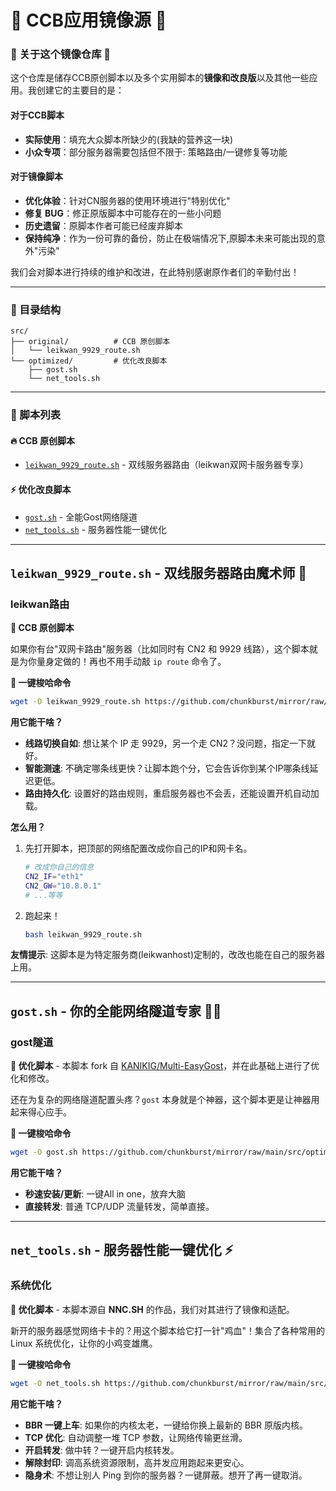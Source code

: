 # 🚀 CCB应用镜像源 🚀

### 🌟 关于这个镜像仓库 🌟

这个仓库是储存CCB原创脚本以及多个实用脚本的**镜像和改良版**以及其他一些应用。我创建它的主要目的是：

#### 对于CCB脚本

-  **实际使用**：填充大众脚本所缺少的(我缺的营养这一块)
-  **小众专项**：部分服务器需要包括但不限于: 策略路由/一键修复等功能

#### 对于镜像脚本

-   **优化体验**：针对CN服务器的使用环境进行"特别优化"
-   **修复 BUG**：修正原版脚本中可能存在的一些小问题
-   **历史遗留**：原脚本作者可能已经废弃脚本
-   **保持纯净**：作为一份可靠的备份，防止在极端情况下,原脚本未来可能出现的意外"污染"

我们会对脚本进行持续的维护和改进，在此特别感谢原作者们的辛勤付出！

---

### 📁 目录结构

```
src/
├── original/          # CCB 原创脚本
│   └── leikwan_9929_route.sh
└── optimized/         # 优化改良脚本
    ├── gost.sh
    └── net_tools.sh
```

---

### 🧰 脚本列表

#### 🔥 CCB 原创脚本

-   [`leikwan_9929_route.sh`](#leikwan路由) - 双线服务器路由（leikwan双网卡服务器专享）

#### ⚡ 优化改良脚本

-   [`gost.sh`](#gost隧道) - 全能Gost网络隧道
-   [`net_tools.sh`](#系统优化) - 服务器性能一键优化

---

## `leikwan_9929_route.sh` - 双线服务器路由魔术师 🎩

### leikwan路由

**🔖 CCB 原创脚本**

如果你有台"双网卡路由"服务器（比如同时有 CN2 和 9929 线路），这个脚本就是为你量身定做的！再也不用手动敲 `ip route` 命令了。

**🚁 一键梭哈命令**
```bash
wget -O leikwan_9929_route.sh https://github.com/chunkburst/mirror/raw/main/src/original/leikwan_9929_route.sh && chmod +x leikwan_9929_route.sh && ./leikwan_9929_route.sh
```

**用它能干啥？**

-   **线路切换自如**: 想让某个 IP 走 9929，另一个走 CN2？没问题，指定一下就好。
-   **智能测速**: 不确定哪条线更快？让脚本跑个分，它会告诉你到某个IP哪条线延迟更低。
-   **路由持久化**: 设置好的路由规则，重启服务器也不会丢，还能设置开机自动加载。

**怎么用？**

1.  先打开脚本，把顶部的网络配置改成你自己的IP和网卡名。
    ```bash
    # 改成你自己的信息
    CN2_IF="eth1"
    CN2_GW="10.8.0.1"
    # ...等等
    ```
2.  跑起来！
    ```bash
    bash leikwan_9929_route.sh
    ```

**友情提示**: 这脚本是为特定服务商(leikwanhost)定制的，改改也能在自己的服务器上用。

---

## `gost.sh` - 你的全能网络隧道专家 🧙‍♂️

### gost隧道

**🔖 优化脚本** - 本脚本 fork 自 [KANIKIG/Multi-EasyGost](https://github.com/KANIKIG/Multi-EasyGost)，并在此基础上进行了优化和修改。

还在为复杂的网络隧道配置头疼？`gost` 本身就是个神器，这个脚本更是让神器用起来得心应手。

**🚁 一键梭哈命令**
```bash
wget -O gost.sh https://github.com/chunkburst/mirror/raw/main/src/optimized/gost.sh && chmod +x gost.sh && ./gost.sh
```

**用它能干啥？**

-   **秒速安装/更新**: 一键All in one，放弃大脑
-   **直接转发**: 普通 TCP/UDP 流量转发，简单直接。

---

## `net_tools.sh` - 服务器性能一键优化 ⚡️

### 系统优化

**🔖 优化脚本** - 本脚本源自 **NNC.SH** 的作品，我们对其进行了镜像和适配。

新开的服务器感觉网络卡卡的？用这个脚本给它打一针"鸡血"！集合了各种常用的 Linux 系统优化，让你的小鸡变雄鹰。

**🚁 一键梭哈命令**
```bash
wget -O net_tools.sh https://github.com/chunkburst/mirror/raw/main/src/optimized/net_tools.sh && chmod +x net_tools.sh && ./net_tools.sh
```

**用它能干啥？**

-   **BBR 一键上车**: 如果你的内核太老，一键给你换上最新的 BBR 原版内核。
-   **TCP 优化**: 自动调整一堆 TCP 参数，让网络传输更丝滑。
-   **开启转发**: 做中转？一键开启内核转发。
-   **解除封印**: 调高系统资源限制，高并发应用跑起来更安心。
-   **隐身术**: 不想让别人 Ping 到你的服务器？一键屏蔽。想开了再一键取消。
